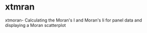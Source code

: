 # xtmran
xtmoran- Calculating the Moran's I and Moran's Ii for panel data and displaying a Moran scatterplot
